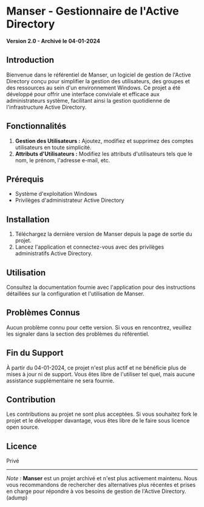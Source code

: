 # Manser - Gestionnaire de l'Active Directory

**Version 2.0 - Archivé le 04-01-2024**

## Introduction

Bienvenue dans le référentiel de Manser, un logiciel de gestion de l'Active Directory conçu pour simplifier la gestion des utilisateurs, des groupes et des ressources au sein d'un environnement Windows. Ce projet a été développé pour offrir une interface conviviale et efficace aux administrateurs système, facilitant ainsi la gestion quotidienne de l'infrastructure Active Directory.

## Fonctionnalités

1. **Gestion des Utilisateurs :** Ajoutez, modifiez et supprimez des comptes utilisateurs en toute simplicité.
2. **Attributs d'Utilisateurs :** Modifiez les attributs d'utilisateurs tels que le nom, le prénom, l'adresse e-mail, etc.

## Prérequis

- Système d'exploitation Windows
- Privilèges d'administrateur Active Directory

## Installation

1. Téléchargez la dernière version de Manser depuis la page de sortie du projet.
2. Lancez l'application et connectez-vous avec des privilèges administratifs Active Directory.

## Utilisation

Consultez la documentation fournie avec l'application pour des instructions détaillées sur la configuration et l'utilisation de Manser.

## Problèmes Connus

Aucun problème connu pour cette version. Si vous en rencontrez, veuillez les signaler dans la section des problèmes du référentiel.

## Fin du Support

À partir du 04-01-2024, ce projet n'est plus actif et ne bénéficie plus de mises à jour ni de support. Vous êtes libre de l'utiliser tel quel, mais aucune assistance supplémentaire ne sera fournie.

## Contribution

Les contributions au projet ne sont plus acceptées. Si vous souhaitez fork le projet et le développer davantage, vous êtes libre de le faire sous licence open source.

## Licence

Privé

---

*Note :* **Manser** est un projet archivé et n'est plus activement maintenu. Nous vous recommandons de rechercher des alternatives plus récentes et prises en charge pour répondre à vos besoins de gestion de l'Active Directory. (adump)
